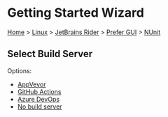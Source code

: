 # Getting Started Wizard

[Home](/docs/wiz/readme.md) > [Linux](Linux.md) > [JetBrains Rider](Linux_Rider.md) > [Prefer GUI](Linux_Rider_Gui.md) > [NUnit](Linux_Rider_Gui_NUnit.md)

## Select Build Server

Options:
 * [AppVeyor](Linux_Rider_Gui_NUnit_AppVeyor.md)
 * [GitHub Actions](Linux_Rider_Gui_NUnit_GitHubActions.md)
 * [Azure DevOps](Linux_Rider_Gui_NUnit_AzureDevOps.md)
 * [No build server](Linux_Rider_Gui_NUnit_None.md)
